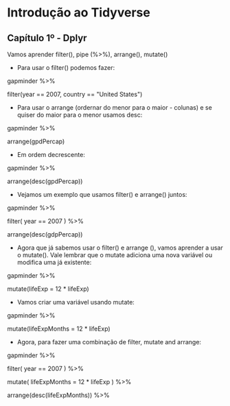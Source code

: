 # Introdução ao Tidyverse

## Capítulo 1º - Dplyr

Vamos aprender filter(), pipe (%>%), arrange(), mutate()

- Para usar o filter() podemos fazer:

gapminder %>%

  filter(year == 2007, country == "United States")

- Para usar o arrange (ordernar do menor para o maior - colunas) e se quiser do maior para o menor usamos desc:

gapminder %>%

  arrange(gpdPercap)
  
- Em ordem decrescente:

gapminder %>%

  arrange(desc(gpdPercap))

- Vejamos um exemplo que usamos filter() e arrange() juntos:

gapminder %>%

  filter( year == 2007 ) %>%
  
  arrange(desc(gdpPercap))
  
- Agora que já sabemos usar o filter() e arrange (), vamos aprender a usar o mutate(). Vale lembrar que o mutate adiciona uma nova variável ou modifica uma já existente:

gapminder %>%

  mutate(lifeExp = 12 * lifeExp)

- Vamos criar uma variável usando mutate:

gapminder %>% 

  mutate(lifeExpMonths = 12 * lifeExp)
 
- Agora, para fazer uma combinação de filter, mutate and arrange:

gapminder %>%

  filter( year == 2007 ) %>%
  
  mutate( lifeExpMonths = 12 * lifeExp ) %>%
  
  arrange(desc(lifeExpMonths)) %>%
